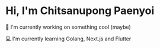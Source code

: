 # Hi, I'm Chitsanupong Paenyoi



🌿 I'm currently working on something cool (maybe)

💻 I'm currently learning Golang, Next.js and Flutter

<!-- 🎮 I'm interested in game development, using [Godot Engine](https://github.com/godotengine/godot) and [Aseprite](https://[a;sd;l'a;lsd 
  github.com/aseprite/aseprite). -->

<!--
🗂️ [CKAN frontend project](https://github.com/JcsnP/datasets-with-ckan-demo-frontend)
-->

<!--
## Tech Stack
### Advanced
[![My Advanced Skills](https://skillicons.dev/icons?i=html,css,js,python,bootstrap,postman,react,express,gitgub)](https://skillicons.dev)
### Intermediate
[![My intermediate Skills](https://skillicons.dev/icons?i=cpp,flask,nodejs,mysql,mongodb,java,tailwind,emotion)](https://skillicons.dev)
### Beginner
[![My beginner Skills](https://skillicons.dev/icons?i=go,nextjs,php,postgres,ts,pug,fastapi,sequelize)](https://skillicons.dev)

### Currently learning
[![interested in](https://skillicons.dev/icons?i=babel,flutter,kotlin,redis,threejs,vim)](https://skillicons.dev)

### My Github Stats
[![GitHub Streak](https://streak-stats.demolab.com?user=JcsnP&theme=dark&border_radius=7&date_format=j%20M%5B%20Y%5D)](https://git.io/streak-stats)
-->
